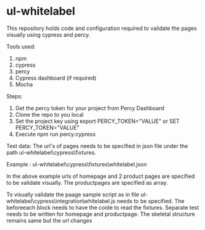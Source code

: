 # ul-whitelabel

This repository holds code and configuration required to validate the pages visually using cypress and percy.

Tools used:
1. npm
2. cypress
3. percy
4. Cypress dashboard (if required)
5. Mocha

Steps:
1. Get the percy token for your project from Percy Dashboard
2. Clone the repo to you local
3. Set the project key using export PERCY_TOKEN="VALUE" or SET PERCY_TOKEN="VALUE"
4. Execute npm run percy:cypress


Test data:
The url's of pages needs to be specified in json file under the path ul-whitelabel\cypress\fixtures\.

Example : ul-whitelabel\cypress\fixtures\whitelabel.json

In the above example urls of homepage and 2 product pages are specified to be validate visually. The productpages are specified as array.

To visually validate the paage sample script as in file ul-whitelabel\cypress\integration\whitelabel.js needs to be specified. The beforeeach block needs to have the coide to read the fixtures.
Separate test needs to be written for homepage and productpage. The skeletal structure remains same but the url changes

